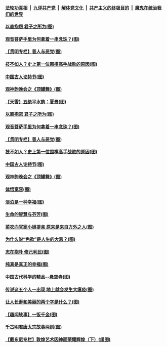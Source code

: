 ####  [法轮功真相](../../../../basic/blob/master/README.md?t=06050831) &nbsp;|&nbsp; [九评共产党](../../../../9ping.md/blob/master/README.md?t=06050831) &nbsp;|&nbsp; [解体党文化](../../../../jtdwh.md/blob/master/README.md?t=06050831)  &nbsp;|&nbsp; [共产主义的终极目的](../../../../gczydzjmd.md/blob/master/README.md?t=06050831) &nbsp;|&nbsp; [魔鬼在统治我们的世界](../../../../mgztzwmdsj.md/blob/master/README.md?t=06050831) 

#### [以直抱怨 君子之所为(图)](../pages/p7/935160.md?t=06050831) 

#### [观音菩萨手里为何拿着一串念珠？(图)](../pages/p7/935287.md?t=06050831) 

#### [【贯明专栏】善人与恶党(图)](../pages/p7/935272.md?t=06050831) 

#### [技不如人？史上第一位围棋高手战败的原因(图)](../pages/p7/935156.md?t=06050831) 

#### [中国古人论持节(图)](../pages/p7/935158.md?t=06050831) 

#### [观神韵晚会之《顶罐舞》(图)](../pages/p7/933431.md?t=06050831) 

#### [【天雪】五绝平水韵：夏景(图)](../pages/p7/935368.md?t=06050831) 

#### [以直抱怨 君子之所为(图)](../pages/p7/935160.md?t=06050831) 

#### [观音菩萨手里为何拿着一串念珠？(图)](../pages/p7/935287.md?t=06050831) 

#### [【贯明专栏】善人与恶党(图)](../pages/p7/935272.md?t=06050831) 

#### [技不如人？史上第一位围棋高手战败的原因(图)](../pages/p7/935156.md?t=06050831) 

#### [中国古人论持节(图)](../pages/p7/935158.md?t=06050831) 

#### [观神韵晚会之《顶罐舞》(图)](../pages/p7/933431.md?t=06050831) 

#### [体悟宽容(图)](../pages/p7/935159.md?t=06050831) 

#### [淡泊是一种幸福(图)](../pages/p7/935071.md?t=06050831) 

#### [生命的智慧与芬芳(图)](../pages/p7/934930.md?t=06050831) 

#### [菜农向官家小姐提亲 原来是来自方外之人(图)](../pages/p7/935047.md?t=06050831) 

#### [为什么说“色欲”是人生的大忌？(图)](../pages/p7/935073.md?t=06050831) 

#### [志在抱朴 修己利民(图)](../pages/p7/934933.md?t=06050831) 

#### [纯真是真正的幸福(图)](../pages/p7/934907.md?t=06050831) 

#### [中国古代科学的精品--悬空寺(图)](../pages/p7/934854.md?t=06050831) 

#### [传说这五个人一出现 地上就会发生大瘟疫(图)](../pages/p7/934943.md?t=06050831) 

#### [让人长寿和美丽的两个字是什么？(图)](../pages/p7/934855.md?t=06050831) 

#### [【趣闻轶事】一饭千金(图)](../pages/p7/934853.md?t=06050831) 

#### [千古明君唐太宗故事两则(图)](../pages/p7/934838.md?t=06050831) 

#### [【戴东尼专栏】敦煌艺术因神而荣耀辉煌（下）(组图)](../pages/p7/931950.md?t=06050831) 


